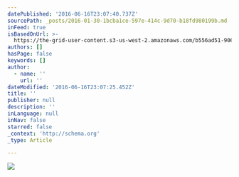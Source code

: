 ```yaml
---
datePublished: '2016-06-16T23:07:40.737Z'
sourcePath: _posts/2016-01-30-1bcba1ce-597e-414c-9d70-b18fd980199b.md
inFeed: true
isBasedOnUrl: >-
  https://the-grid-user-content.s3-us-west-2.amazonaws.com/b556ad51-906c-496f-92a2-687a9078be8a.png
authors: []
hasPage: false
keywords: []
author:
  - name: ''
    url: ''
dateModified: '2016-06-16T23:07:25.452Z'
title: ''
publisher: null
description: ''
inLanguage: null
inNav: false
starred: false
_context: 'http://schema.org'
_type: Article

---
```

![](https://s3-us-west-2.amazonaws.com/the-grid-img/p/e9c19578a05bd41dd62cdb1c708cb017955ad997.png)